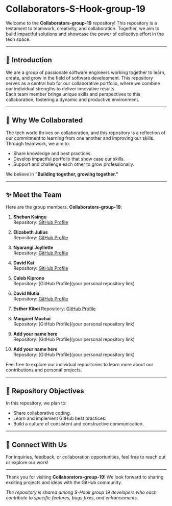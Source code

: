 # Collaborators-S-Hook-group-19

Welcome to the **Collaborators-group-19** repository! This repository is a testament to teamwork, creativity, and collaboration. Together, we aim to build impactful solutions and showcase the power of collective effort in the tech space.

---

## 🌟 Introduction

We are a group of passionate software engineers working together to learn, create, and grow in the field of software development. This repository serves as a central hub for our collaborative portfolio, where we combine our individual strengths to deliver innovative results.  
Each team member brings unique skills and perspectives to this collaboration, fostering a dynamic and productive environment.

---

## 🤝 Why We Collaborated

The tech world thrives on collaboration, and this repository is a reflection of our commitment to learning from one another and improving our skills. Through teamwork, we aim to:

- Share knowledge and best practices.
- Develop impactful portfolio that show case our skills.
- Support and challenge each other to grow professionally.

We believe in **"Building together, growing together."**

---

## ✨ Meet the Team

Here are the group members.
**Collaborators-group-19**:

1. **Sheban Kaingu**  
   Repository: [GitHub Profile](https://sheban07.github.io/my-personal-portfolio_group-19/)

2. **Elizabeth Julius**  
   Repository: [GitHub Profile](https://muthonijulie.github.io/PLP_portfolio/)

3. **Nyarangi Joyllette**  
   Repository: [GitHub Profile](https://github.com/J-Nyarangi/JoyllettePortfolio-Group19.git)

4. **David Kai**  
   Repository: [GitHub Profile](https://github.com/kaidavi/S-Hook-Hackathon-1-Portfolio-Challenge-David-Kai-PLP_Group-19)

5. **Caleb Kiprono**  
   Repository: [GitHub Profile](your personal repository link)

6. **David Mutia**  
   Repository: [GitHub Profile](https://github.com/Dave-star7/DaveDev-Group19)

7. **Esther Kiboi** 
   Repository: [GitHub Profile](https://github.com/kiboiesther/portfolio.git)

8. **Margaret Muchai**  
   Repository: [GitHub Profile](your personal repository link)

9. **Add your name here**  
   Repository: [GitHub Profile](your personal repository link)

10. **Add your name here**  
    Repository: [GitHub Profile](your personal repository link)

Feel free to explore our individual repositories to learn more about our contributions and personal projects.

---

## 📌 Repository Objectives

In this repository, we plan to:

- Share collaborative coding.
- Learn and implement GitHub best practices.
- Build a culture of consistent and constructive communication.

---

## 🚀 Connect With Us

For inquiries, feedback, or collaboration opportunities, feel free to reach out or explore our work!

---

Thank you for visiting **Collaborators-group-19**! We look forward to sharing exciting projects and ideas with the GitHub community.

_The repository is shared among S-Hook group 19 developers who each contribute to specific features, bugs fixes, and enhancements._
